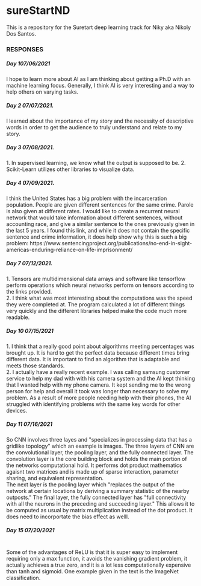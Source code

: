 # sureStartND
This is a repository for the Suretart deep learning track for Niky aka Nikoly Dos Santos.  
<h3> RESPONSES   </h3>
<h5> Day 107/06/2021  </h5>
I hope to learn more about AI as I am thinking about getting a Ph.D with an machine learning focus. Generally, I think AI is very interesting and a way to help others on varying tasks.   
<h5> Day 2 07/07/2021.  </h5>
I learned about the importance of my story and the necessity of descriptive words in order to get the audience to truly understand and relate to my story.  
<h5> Day 3 07/08/2021.  </h5>
1. In supervised learning, we know what the output is supposed to be.  
2. Scikit-Learn utilizes other libraries to visualize data.  
<h5> Day 4 07/09/2021.  </h5>
I think the United States has a big problem with the incarceration population. People are given different sentences for the same crime. Parole is also given at different rates. I would like to create a recurrent neural network that would take information about different sentences, without accounting race, and give a similar sentence to the ones previously given in the last 5 years. I found this link, and while it does not contain the specific sentence and crime information, it does help show why this is such a big problem: https://www.sentencingproject.org/publications/no-end-in-sight-americas-enduring-reliance-on-life-imprisonment/
<h5> Day 7 07/12/2021.  </h5>
1. Tensors are multidimensional data arrays and software like tensorflow perform operations which neural networks perform on tensors according to the links provided. <br>
2. I think what was most interesting about the computations was the speed they were completed at. The program calculated a lot of different things very quickly and the different libraries helped make the code much more readable. 
<h5> Day 10 07/15/2021 <br> </h5>
1. I think that a really good point about algorithms meeting percentages was brought up. It is hard to get the perfect data because different times bring different data. It is important to find an algorithm that is adaptable and meets those standards. <br>
2. I actually have a really recent example. I was calling samsung customer service to help my dad with with his camera system and the AI kept thinking that I wanted help with my phone camera. It kept sending me to the wrong person for help and overall it took was longer than necessary to solve my problem. As a result of more people needing help with their phones, the AI struggled with identifying problems with the same key words for other devices. 
<h5> Day 11 07/16/2021 <br> </h5>
So CNN involves three layes and "specializes in processing data that has a gridlike topology" which an example is images. The three layers of CNN are the convolutional layer, the pooling layer, and the fully connected layer. The convolution layer is the core building block and holds the main portion of the networks computational hold. It performs dot product mathematics agaisnt two matrices and is made up of sparse interaction, parameter sharing, and equivalent representation. <br>
The next layer is the pooling layer which "replaces the output of the network at certain locations by deriving a summary statistic of the nearby outposts." The final layer, the fully connected layer has "full connectivity with all the neurons in the preceding and succeeding layer." This allows it to be computed as usual by matrix multiplication instead of the dot product. It does need to incorportate the bias effect as welll. <br>
<h5> Day 15 07/20/2021 </h5> <br>
Some of the advantages of ReLU is that it is super easy to implement requiring only a max function, it avoids the vanishing gradient problem, it actually achieves a true zero, and it is a lot less computationally expensive than tanh and sigmoid. One example given in the text is the ImageNet classification. 


